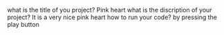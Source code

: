 what is the title of you project?
Pink heart 
what is the discription of your project?
It is a very nice pink heart
how to run your code?
by pressing the play button
